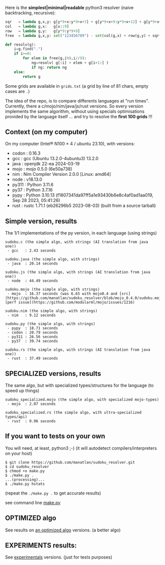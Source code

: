 Here is the **simplest|minimal|readable** python3 resolver (naive backtracking, recursive):

```python
sqr   = lambda g,x,y: g[y*9+x:y*9+x+3] + g[y*9+x+9:y*9+x+12] + g[y*9+x+18:y*9+x+21]
col   = lambda g,x:   g[x::9]
row   = lambda g,y:   g[y*9:y*9+9]
free  = lambda g,x,y: set("123456789") - set(col(g,x) + row(g,y) + sqr(g,(x//3)*3,(y//3)*3))

def resolv(g):
    i=g.find(".")
    if i>=0:
        for elem in free(g,i%9,i//9):
            ng=resolv( g[:i] + elem + g[i+1:] )
            if ng: return ng
    else:
        return g
```


Some grids are available in `grids.txt` (a grid by line of 81 chars, empty cases are `.`)

The idea of the repo, is to compare differents languages at "run times". Currently, there a c/mojo/nim/java/js/rust versions. So every version implements the same algorithm, without using specials optimisations provided by the language itself ... and try to resolve the **first 100 grids** !!!

## Context (on my computer)

On my computer (Intel® N100 × 4 / ubuntu 23.10), with versions:
 * codon : 0.16.3
 * gcc   : gcc (Ubuntu 13.2.0-4ubuntu3) 13.2.0
 * java  : openjdk 22-ea 2024-03-19
 * mojo  : mojo 0.5.0 (6e50a738)
 * nim   : Nim Compiler Version 2.0.0 [Linux: amd64]
 * node  : v18.13.0
 * py311 : Python 3.11.6
 * py37  : Python 3.7.16
 * pypy  : Python 3.10.13 (f1607341da97ff5a1e93430b6e8c4af0ad1aa019, Sep 28 2023, 05:41:26)
 * rust  : rustc 1.71.1 (eb26296b5 2023-08-03) (built from a source tarball)

## Simple version, results

The 1/1 implementations of the py version, in each language (using strings)

```
sudoku.c (the simple algo, with strings (AI translation from java one))
 - gcc   : 2.43 seconds

sudoku.java (the simple algo, with strings)
 - java  : 20.14 seconds

sudoku.js (the simple algo, with strings (AI translation from java one))
 - node  : 44.49 seconds

sudoku.mojo (the simple algo, with strings)
 - mojo  : 16.37 seconds (was 6.65 with mojo0.4 and [src](https://github.com/manatlan/sudoku_resolver/blob/mojo_0.4.0/sudoku.mojo)), [perf issue](https://github.com/modularml/mojo/issues/1216)

sudoku.nim (the simple algo, with strings)
 - nim   : 9.12 seconds

sudoku.py (the simple algo, with strings)
 - pypy  : 18.71 seconds
 - codon : 20.79 seconds
 - py311 : 26.56 seconds
 - py37  : 39.74 seconds

sudoku.rs (the simple algo, with strings (AI translation from java one))
 - rust  : 37.49 seconds
```

## SPECIALIZED versions, results

The same algo, but with specialized types/structures for the language (to speed up things)

```
sudoku_specialized.mojo (the simple algo, with specialized mojo-types)
 - mojo  : 2.07 seconds

sudoku_specialized.rs (the simple algo, with ultra-specialized types/api)
 - rust  : 0.96 seconds
```

## If you want to tests on your own

You will need, at least, python3 ;-) (it will autodetect compilers/interpreters on your host)
```
$ git clone https://github.com/manatlan/sudoku_resolver.git
$ cd sudoku_resolver
$ chmod +x make.py
$ ./make.py .
...(processing)...
$ ./make.py hstats
```
(repeat the `./make.py .` to get accurate results)

see command line [make.py](make.md)

## OPTIMIZED algo

See results on [an optimized algo](optimized) versions. (a better algo)

## EXPERIMENTS results:

See [experimentals](experiments) versions. (just for tests purposes)


